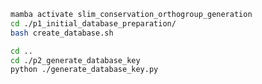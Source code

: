 ```bash
mamba activate slim_conservation_orthogroup_generation
cd ./p1_initial_database_preparation/
bash create_database.sh
```
```bash
cd ..
cd ./p2_generate_database_key
python ./generate_database_key.py 
```

<!-- cd ./p2_alignment_conservation_scores/
mamba activate slim_conservation_scoring
python property_entropy_scores.py
cd .. -->
